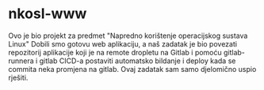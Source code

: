 # nkosl-www

Ovo je bio projekt za predmet "Napredno korištenje operacijskog sustava Linux"
Dobili smo gotovu web aplikaciju, a naš zadatak je bio povezati repozitorij aplikacije koji je na remote dropletu na Gitlab i 
pomoću gitlab-runnera i gitlab CICD-a postaviti automatsko bildanje i deploy kada se commita neka promjena na gitlab.
Ovaj zadatak sam samo djelomično uspio rješiti.
